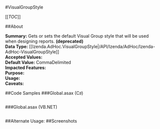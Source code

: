 #VisualGroupStyle

[[_TOC_]]

##About

**Summary:**  Gets or sets the default Visual Group style that will be used when designing reports. **(deprecated)**  
**Data Type:** [[Izenda.AdHoc.VisualGroupStyle|/API/Izenda/AdHoc/Izenda-AdHoc-VisualGroupStyle]]  
**Accepted Values:**   
**Default Value:** CommaDelimited  
**Impacted Features:**   
**Purpose:**   
**Usage:**   
**Caveats:**   

##Code Samples
###Global.asax (C♯)

```csharp
```

###Global.asax (VB.NET)

```visualbasic
```
##Alternate Usage: 
##Screenshots
